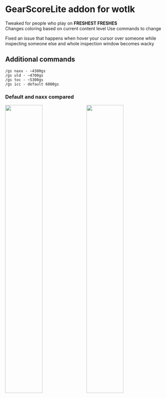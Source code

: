 # GearScoreLite addon for wotlk

Tweaked for people who play on **FRESHEST FRESHES**  
Changes coloring based on current content level
Use commands to change

Fixed an issue that happens when hover your cursor over someone while inspecting someone else and whole inspection window becomes wacky

## Additional commands
    /gs naxx - ~4300gs
    /gs uld - ~4700gs
    /gs toc - ~5300gs
    /gs icc - default 6000gs

### Default and naxx compared
<img src="https://i.imgur.com/1ymf2Nq.png" width="48.5%">
<img src="https://i.imgur.com/dCfAZXT.png" align="right" width="48.5%">
